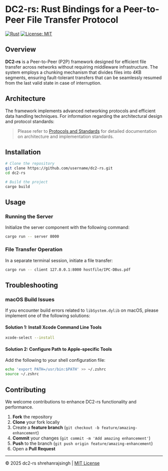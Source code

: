# DC2-rs: Rust Bindings for a Peer-to-Peer File Transfer Protocol

[![Rust](https://img.shields.io/badge/language-Rust-orange)](https://www.rust-lang.org/)
[![License: MIT](https://img.shields.io/badge/License-MIT-blue.svg)](https://opensource.org/licenses/MIT)

## Overview

**DC2-rs** is a Peer-to-Peer (P2P) framework designed for efficient file transfer across networks without requiring middleware infrastructure. The system employs a chunking mechanism that divides files into 4KB segments, ensuring fault-tolerant transfers that can be seamlessly resumed from the last valid state in case of interruption.

## Architecture

The framework implements advanced networking protocols and efficient data handling techniques. For information regarding the architectural design and protocol standards:

> Please refer to [Protocols and Standards](PROTOCOL.md) for detailed documentation on architecture and implementation standards.

## Installation

```bash
# Clone the repository
git clone https://github.com/username/dc2-rs.git
cd dc2-rs

# Build the project
cargo build
```

## Usage

### Running the Server

Initialize the server component with the following command:

```bash
cargo run -- server 8000
```

### File Transfer Operation

In a separate terminal session, initiate a file transfer:

```bash
cargo run -- client 127.0.0.1:8000 hostfile/IPC-DBus.pdf
```

## Troubleshooting

### macOS Build Issues

If you encounter build errors related to `libSystem.dylib` on macOS, please implement one of the following solutions:

#### Solution 1: Install Xcode Command Line Tools

```bash
xcode-select --install
```

#### Solution 2: Configure Path to Apple-specific Tools

Add the following to your shell configuration file:

```bash
echo 'export PATH=/usr/bin:$PATH' >> ~/.zshrc
source ~/.zshrc
```

## Contributing

We welcome contributions to enhance DC2-rs functionality and performance.

1. **Fork** the repository
2. **Clone** your fork locally
3. Create a **feature branch** (`git checkout -b feature/amazing-enhancement`)
4. **Commit** your changes (`git commit -m 'Add amazing enhancement'`)
5. **Push** to the branch (`git push origin feature/amazing-enhancement`)
6. Open a **Pull Request**

---

© 2025 dc2-rs shrehanrajsingh | [MIT License](LICENSE)